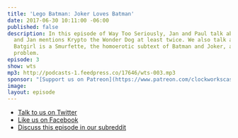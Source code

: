 ```yaml
---
title: 'Lego Batman: Joker Loves Batman'
date: 2017-06-30 10:11:00 -06:00
published: false
description: In this episode of Way Too Seriously, Jan and Paul talk about Lego Batman,
  and Jan mentions Krypto the Wonder Dog at least twice. We also talk about whether
  Batgirl is a Smurfette, the homoerotic subtext of Batman and Joker, and DC’s race
  problem.
episode: 3
show: wts
mp3: http://podcasts-1.feedpress.co/17646/wts-003.mp3
sponsor: "[Support us on Patreon](https://www.patreon.com/clockworkscast)"
image: 
layout: episode
---
```


* [Talk to us on Twitter](http://www.twitter.com/wtscast)
* [Like us on Facebook](https://www.facebook.com/wtscast/)
* [Discuss this episode in our subreddit](https://www.reddit.com/r/Goodstuff_fm/comments/6khdw6/way_too_seriously_3_lego_batman_joker_loves_batman/)

